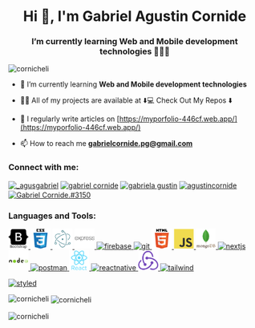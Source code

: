 <h1 align="center">Hi 👋, I'm Gabriel Agustin Cornide</h1>
<h3 align="center"> I’m currently learning Web and Mobile development technologies 👨🏻‍💻</h3>

<p align="left"> <img src="https://komarev.com/ghpvc/?username=cornicheli&label=Profile%20views&color=0e75b6&style=flat" alt="cornicheli" /> </p>



- 🌱 I’m currently learning **Web and Mobile development technologies**

- 👨‍💻 All of my projects are available at ⬇️💻 Check Out My Repos ⬇️

- 📝 I regularly write articles on [https://myporfolio-446cf.web.app/](https://myporfolio-446cf.web.app/)

- 📫 How to reach me **gabrielcornide.pg@gmail.com**

<h3 align="left">Connect with me:</h3>
<p align="left">
<a href="https://twitter.com/_agusgabriel" target="blank"><img align="center" src="https://raw.githubusercontent.com/rahuldkjain/github-profile-readme-generator/master/src/images/icons/Social/twitter.svg" alt="_agusgabriel" height="30" width="40" /></a>
<a href="https://linkedin.com/in/gabriel cornide" target="blank"><img align="center" src="https://raw.githubusercontent.com/rahuldkjain/github-profile-readme-generator/master/src/images/icons/Social/linked-in-alt.svg" alt="gabriel cornide" height="30" width="40" /></a>
<a href="https://fb.com/gabriela gustin" target="blank"><img align="center" src="https://raw.githubusercontent.com/rahuldkjain/github-profile-readme-generator/master/src/images/icons/Social/facebook.svg" alt="gabriela gustin" height="30" width="40" /></a>
<a href="https://instagram.com/agustincornide" target="blank"><img align="center" src="https://raw.githubusercontent.com/rahuldkjain/github-profile-readme-generator/master/src/images/icons/Social/instagram.svg" alt="agustincornide" height="30" width="40" /></a>
<a href="https://discord.gg/Gabriel Cornide.#3150" target="blank"><img align="center" src="https://raw.githubusercontent.com/rahuldkjain/github-profile-readme-generator/master/src/images/icons/Social/discord.svg" alt="Gabriel Cornide.#3150" height="30" width="40" /></a>
</p>

<h3 align="left">Languages and Tools:</h3>
<p align="left"> <a href="https://getbootstrap.com" target="_blank" rel="noreferrer"> <img src="https://raw.githubusercontent.com/devicons/devicon/master/icons/bootstrap/bootstrap-plain-wordmark.svg" alt="bootstrap" width="40" height="40"/> </a> <a href="https://www.w3schools.com/css/" target="_blank" rel="noreferrer"> <img src="https://raw.githubusercontent.com/devicons/devicon/master/icons/css3/css3-original-wordmark.svg" alt="css3" width="40" height="40"/> </a> <a href="https://www.electronjs.org" target="_blank" rel="noreferrer"> <img src="https://raw.githubusercontent.com/devicons/devicon/master/icons/electron/electron-original.svg" alt="electron" width="40" height="40"/> </a> <a href="https://expressjs.com" target="_blank" rel="noreferrer"> <img src="https://raw.githubusercontent.com/devicons/devicon/master/icons/express/express-original-wordmark.svg" alt="express" width="40" height="40"/> </a> <a href="https://firebase.google.com/" target="_blank" rel="noreferrer"> <img src="https://www.vectorlogo.zone/logos/firebase/firebase-icon.svg" alt="firebase" width="40" height="40"/> </a> <a href="https://git-scm.com/" target="_blank" rel="noreferrer"> <img src="https://www.vectorlogo.zone/logos/git-scm/git-scm-icon.svg" alt="git" width="40" height="40"/> </a> <a href="https://www.w3.org/html/" target="_blank" rel="noreferrer"> <img src="https://raw.githubusercontent.com/devicons/devicon/master/icons/html5/html5-original-wordmark.svg" alt="html5" width="40" height="40"/> </a> <a href="https://developer.mozilla.org/en-US/docs/Web/JavaScript" target="_blank" rel="noreferrer"> <img src="https://raw.githubusercontent.com/devicons/devicon/master/icons/javascript/javascript-original.svg" alt="javascript" width="40" height="40"/> </a> <a href="https://www.mongodb.com/" target="_blank" rel="noreferrer"> <img src="https://raw.githubusercontent.com/devicons/devicon/master/icons/mongodb/mongodb-original-wordmark.svg" alt="mongodb" width="40" height="40"/> </a> <a href="https://nextjs.org/" target="_blank" rel="noreferrer"> <img src="https://cdn.worldvectorlogo.com/logos/nextjs-2.svg" alt="nextjs" width="40" height="40"/> </a> <a href="https://nodejs.org" target="_blank" rel="noreferrer"> <img src="https://raw.githubusercontent.com/devicons/devicon/master/icons/nodejs/nodejs-original-wordmark.svg" alt="nodejs" width="40" height="40"/> </a> <a href="https://postman.com" target="_blank" rel="noreferrer"> <img src="https://www.vectorlogo.zone/logos/getpostman/getpostman-icon.svg" alt="postman" width="40" height="40"/> </a> <a href="https://reactjs.org/" target="_blank" rel="noreferrer"> <img src="https://raw.githubusercontent.com/devicons/devicon/master/icons/react/react-original-wordmark.svg" alt="react" width="40" height="40"/> </a> <a href="https://reactnative.dev/" target="_blank" rel="noreferrer"> <img src="https://reactnative.dev/img/header_logo.svg" alt="reactnative" width="40" height="40"/> </a> <a href="https://redux.js.org" target="_blank" rel="noreferrer"> <img src="https://raw.githubusercontent.com/devicons/devicon/master/icons/redux/redux-original.svg" alt="redux" width="40" height="40"/> </a> <a href="https://tailwindcss.com/" target="_blank" rel="noreferrer"> <img src="https://www.vectorlogo.zone/logos/tailwindcss/tailwindcss-icon.svg" alt="tailwind" width="40" height="40"/> </a> </p>
<a href="https://styled-components.com/" target="_blank" rel="noreferrer"> <img src="https://styled-components.com/logo.png" alt="styled" width="40" height="40"/> </a> </p>

<p><img align="left" src="https://github-readme-stats.vercel.app/api/top-langs?username=cornicheli&show_icons=true&locale=en&layout=compact" alt="cornicheli" /></p>

<p>&nbsp;<img align="center" src="https://github-readme-stats.vercel.app/api?username=cornicheli&show_icons=true&locale=en" alt="cornicheli" /></p>

<p><img align="center" src="https://github-readme-streak-stats.herokuapp.com/?user=cornicheli&" alt="cornicheli" /></p>
